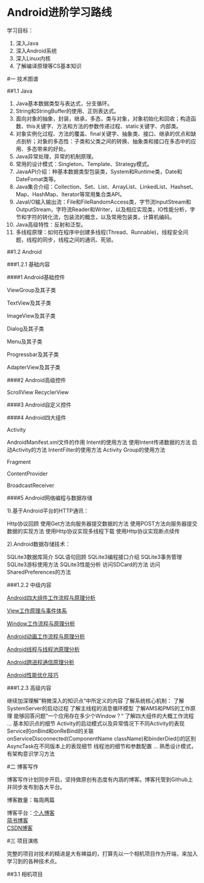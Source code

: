 # Android进阶学习路线

学习目标：  

1. 深入Java  
2. 深入Android系统  
4. 深入Linux内核  
4. 了解编译原理等CS基本知识  

#一 技术图谱

##1.1 Java

1. Java基本数据类型与表达式，分支循环。
2. String和StringBuffer的使用、正则表达式。
3. 面向对象的抽象，封装，继承，多态，类与对象，对象初始化和回收；构造函数、this关键字、方法和方法的参数传递过程、static关键字、内部类。
4. 对象实例化过程、方法的覆盖、final关键字、抽象类、接口、继承的优点和缺点剖析；对象的多态性：子类和父类之间的转换、抽象类和接口在多态中的应用、多态带来的好处。
5. Java异常处理，异常的机制原理。
6. 常用的设计模式：Singleton、Template、Strategy模式。
7. JavaAPI介绍：种基本数据类型包装类，System和Runtime类，Date和DateFomat类等。
8. Java集合介绍：Collection、Set、List、ArrayList、LinkedList、Hashset、Map、HashMap、Iterator等常用集合类API。
9. JavaI/O输入输出流：File和FileRandomAccess类，字节流InputStream和OutputStream，字符流Reader和Writer，以及相应实现类，IO性能分析，字节和字符的转化流，包装流的概念，以及常用包装类，计算机编码。
10. Java高级特性：反射和泛型。
11. 多线程原理：如何在程序中创建多线程(Thread、Runnable)，线程安全问题，线程的同步，线程之间的通讯、死锁。

##1.2 Android

###1.2.1 基础内容

####1 Android基础控件

ViewGroup及其子类

TextView及其子类

ImageView及其子类

Dialog及其子类

Menu及其子类

Progressbar及其子类

AdapterView及其子类

####2 Android高级控件

ScrollView
RecyclerView

####3 Android自定义控件


####4 Android四大组件

Activity

AndroidManifest.xml文件的作用
Intent的使用方法
使用Intent传递数据的方法
启动Activity的方法
IntentFilter的使用方法
Activity Group的使用方法

Fragment

ContentProvider

BroadcastReceiver

####5 Android网络编程与数据存储

1).基于Android平台的HTTP通讯：

Http协议回顾
使用Get方法向服务器提交数据的方法
使用POST方法向服务器提交数据的实现方法
使用Http协议实现多线程下载
使用Http协议实现断点续传

2).Android数据存储技术：

SQLite3数据库简介
SQL语句回顾
SQLite3编程接口介绍
SQLite3事务管理
SQLite3游标使用方法
SQLite3性能分析
访问SDCard的方法
访问SharedPreferences的方法

###1.2.2 中级内容

[Android四大组件工作流程与原理分析]()

[View工作原理与事件体系]()

[Window工作流程与原理分析]()

[Android动画工作流程与原理分析]()

[Android线程与线程池原理分析]()

[Android跨进程通信原理分析]()

[Android性能优化技巧]()

###1.2.3 高级内容

继续加深理解”稍微深入的知识点“中所定义的内容
了解系统核心机制：
了解SystemServer的启动过程
了解主线程的消息循环模型
了解AMS和PMS的工作原理
能够回答问题”一个应用存在多少个Window？“
了解四大组件的大概工作流程
…
基本知识点的细节
Activity的启动模式以及异常情况下不同Activity的表现
Service的onBind和onReBind的关联
onServiceDisconnected(ComponentName className)和binderDied()的区别
AsyncTask在不同版本上的表现细节
线程池的细节和参数配置
…
熟悉设计模式，有架构意识学习方法

#二 博客写作

博客写作计划同步开启，坚持做原创有态度有内涵的博客。博客托管到Github上并同步发布到各大平台。

博客数量：每周两篇

博客平台：[个人博客](https://guoxiaoxing.github.io/)  
         [简书博客](http://www.jianshu.com/users/66a47e04215b/latest_articles)  
         [CSDN博客](http://blog.csdn.net/allenwells)
          
#三 项目演练

完整的项目对技术的精进是大有裨益的，打算先以一个相机项目作为开端，来加入学习到的各种技术点。

##3.1 相机项目

